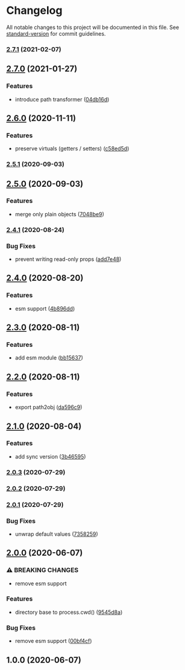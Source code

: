# Changelog

All notable changes to this project will be documented in this file. See [standard-version](https://github.com/conventional-changelog/standard-version) for commit guidelines.

### [2.7.1](https://github.com/devtin/js-dir-into-json/compare/v2.7.0...v2.7.1) (2021-02-07)

## [2.7.0](https://github.com/devtin/js-dir-into-json/compare/v2.6.0...v2.7.0) (2021-01-27)


### Features

* introduce path transformer ([04db16d](https://github.com/devtin/js-dir-into-json/commit/04db16d2aeb30264852bfdda72ece6894a5fd895))

## [2.6.0](https://github.com/devtin/js-dir-into-json/compare/v2.5.1...v2.6.0) (2020-11-11)


### Features

* preserve virtuals (getters / setters) ([c58ed5d](https://github.com/devtin/js-dir-into-json/commit/c58ed5df2b5f8fdd78f175c3de88e8856c1bb78a))

### [2.5.1](https://github.com/devtin/js-dir-into-json/compare/v2.5.0...v2.5.1) (2020-09-03)

## [2.5.0](https://github.com/devtin/js-dir-into-json/compare/v2.4.1...v2.5.0) (2020-09-03)


### Features

* merge only plain objects ([7048be9](https://github.com/devtin/js-dir-into-json/commit/7048be985ed3d531366f11cb27f865e90c794b1d))

### [2.4.1](https://github.com/devtin/js-dir-into-json/compare/v2.4.0...v2.4.1) (2020-08-24)


### Bug Fixes

* prevent writing read-only props ([add7e48](https://github.com/devtin/js-dir-into-json/commit/add7e4829b4a8ed8b86586474f849b72ee8e8a2c))

## [2.4.0](https://github.com/devtin/js-dir-into-json/compare/v2.3.0...v2.4.0) (2020-08-20)


### Features

* esm support ([4b896dd](https://github.com/devtin/js-dir-into-json/commit/4b896ddbc5df1d50bb7d9f645150e4eef2100bba))

## [2.3.0](https://github.com/devtin/js-dir-into-json/compare/v2.2.0...v2.3.0) (2020-08-11)


### Features

* add esm module ([bb15637](https://github.com/devtin/js-dir-into-json/commit/bb156373b3898fa59351db27f738f9167aef048c))

## [2.2.0](https://github.com/devtin/js-dir-into-json/compare/v2.1.0...v2.2.0) (2020-08-11)


### Features

* export path2obj ([da596c9](https://github.com/devtin/js-dir-into-json/commit/da596c90bb083bfa60ab5b5b8d9c60640bcbf297))

## [2.1.0](https://github.com/devtin/js-dir-into-json/compare/v2.0.3...v2.1.0) (2020-08-04)


### Features

* add sync version ([3b46595](https://github.com/devtin/js-dir-into-json/commit/3b46595f0c25f1bec0b675bb0d43ccc871d71f64))

### [2.0.3](https://github.com/devtin/js-dir-into-json/compare/v2.0.2...v2.0.3) (2020-07-29)

### [2.0.2](https://github.com/devtin/js-dir-into-json/compare/v2.0.1...v2.0.2) (2020-07-29)

### [2.0.1](https://github.com/devtin/js-dir-into-json/compare/v2.0.0...v2.0.1) (2020-07-29)


### Bug Fixes

* unwrap default values ([7358259](https://github.com/devtin/js-dir-into-json/commit/7358259d76ce75732cd86f9a42d9a12c1a7f6dbc))

## [2.0.0](https://github.com/devtin/js-dir-into-json/compare/v1.0.0...v2.0.0) (2020-06-07)


### ⚠ BREAKING CHANGES

* remove esm support

### Features

* directory base to process.cwd() ([9545d8a](https://github.com/devtin/js-dir-into-json/commit/9545d8a07e0cd2cea0cd34e5fbcc1b431c453477))


### Bug Fixes

* remove esm support ([00bf4cf](https://github.com/devtin/js-dir-into-json/commit/00bf4cf7d842f31bed4eb0626ea7970aa844e654))

## 1.0.0 (2020-06-07)
